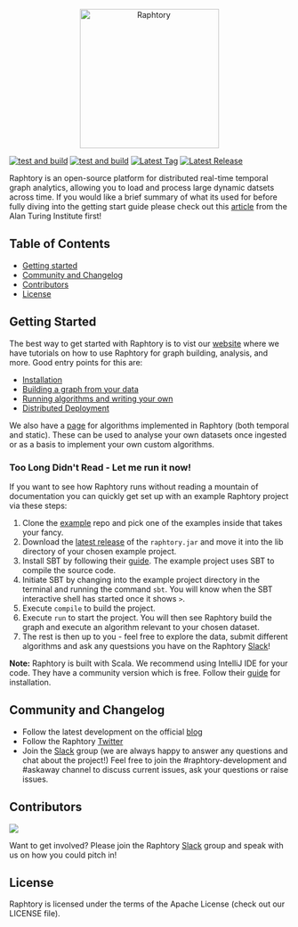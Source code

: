 <p align="center">
  <img src="https://user-images.githubusercontent.com/6665739/130641943-fa7fcdb8-a0e7-4aa4-863f-3df61b5de775.png" alt="Raphtory" height="250"/>
</p>

[![test and build](https://github.com/Raphtory/Raphtory/actions/workflows/test_and_build.yml/badge.svg?branch=master&event=push)](https://github.com/Raphtory/Raphtory/actions/workflows/test_and_build.yml?query=branch%3Amaster+event%3Apush++)
[![test and build](https://github.com/Raphtory/Raphtory/actions/workflows/test_and_build.yml/badge.svg?event=schedule)](https://github.com/Raphtory/Raphtory/actions/workflows/test_and_build.yml?query=event%3Aschedule++)
[![Latest Tag](https://img.shields.io/github/v/tag/Raphtory/Raphtory?include_prereleases&sort=semver&color=brightgreen)](https://github.com/Raphtory/Raphtory/tags)
[![Latest Release](https://img.shields.io/github/v/release/Raphtory/Raphtory?color=brightgreen&include_prereleases&sort=semver)](https://github.com/Raphtory/Raphtory/releases)

Raphtory is an open-source platform for distributed real-time temporal graph analytics, allowing you to load and process large dynamic datsets across time. If you would like a brief summary of what its used for before fully diving into the getting start guide please check out this [article](https://www.turing.ac.uk/blog/just-add-time-dizzying-potential-dynamic-graphs) from the Alan Turing Institute first!

## Table of Contents
- [Getting started](#getting-started)
- [Community and Changelog](#community-and-changelog)
- [Contributors](#contributors)
- [License](#license)

## Getting Started
The best way to get started with Raphtory is to vist our [website](https://raphtory.github.io/) where we have tutorials on how to use Raphtory for graph building, analysis, and more. Good entry points for this are:

- [Installation](https://raphtory.github.io/documentation/install)
- [Building a graph from your data](https://raphtory.github.io/documentation/sprouter)
- [Running algorithms and writing your own](https://raphtory.github.io/documentation/analysis-qs)
- [Distributed Deployment](https://raphtory.github.io/documentation/analysis-qs)

We also have a [page](https://raphtory.github.io/algorithms/) for algorithms implemented in Raphtory (both temporal and static). These can be used to analyse your own datasets once ingested or as a basis to implement your own custom algorithms.


### Too Long Didn't Read - Let me run it now!
If you want to see how Raphtory runs without reading a mountain of documentation you can quickly get set up with an example Raphtory project via these steps:

1. Clone the [example](https://github.com/Raphtory/Examples) repo and pick one of the examples inside that takes your fancy. 
3. Download the [latest release](https://github.com/Raphtory/Raphtory/releases/latest) of the `raphtory.jar` and move it into the lib directory of your chosen example project.
4. Install SBT by following their [guide](https://www.scala-sbt.org/1.x/docs/Setup.html). The example project uses SBT to compile the source code. 
5. Initiate SBT by changing into the example project directory in the terminal and running the command `sbt`. You will know when the SBT interactive shell has started once it shows `>`.
6. Execute `compile` to build the project. 
7. Execute `run` to start the project. You will then see Raphtory build the graph and execute an algorithm relevant to your chosen dataset.
8. The rest is then up to you - feel free to explore the data, submit different algorithms and ask any questsions you have on the Raphtory [Slack](https://join.slack.com/t/raphtory/shared_invite/zt-xbebws9j-VgPIFRleJFJBwmpf81tvxA)!   

**Note:** Raphtory is built with Scala. We recommend using IntelliJ IDE for your code. They have a community version which is free. Follow their [guide](https://www.jetbrains.com/idea/download/#section=windows) for installation.


## Community and Changelog  

- Follow the latest development on the official [blog](https://raphtory.github.io/blog/)
- Follow the Raphtory [Twitter](https://twitter.com/raphtory)
- Join the [Slack](https://join.slack.com/t/raphtory/shared_invite/zt-xbebws9j-VgPIFRleJFJBwmpf81tvxA) group (we are always happy to answer any questions and chat about the project!) Feel free to join the #raphtory-development and #askaway channel to discuss current issues, ask your questions or raise issues.

## Contributors

<a href="https://github.com/raphtory/raphtory/graphs/contributors"><img src="https://contrib.rocks/image?repo=raphtory/raphtory"/></a>

Want to get involved? Please join the Raphtory [Slack](https://join.slack.com/t/raphtory/shared_invite/zt-xbebws9j-VgPIFRleJFJBwmpf81tvxA) group and speak with us on how you could pitch in!

## License  

Raphtory is licensed under the terms of the Apache License (check out our LICENSE file).



